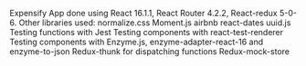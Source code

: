 Expensify App done using React 16.1.1, React Router 4.2.2, React-redux 5-0-6.
Other libraries used:
normalize.css
Moment.js
airbnb react-dates
uuid.js
Testing functions with Jest
Testing components with react-test-renderer
Testing components with Enzyme.js, enzyme-adapter-react-16 and enzyme-to-json
Redux-thunk for dispatching functions
Redux-mock-store